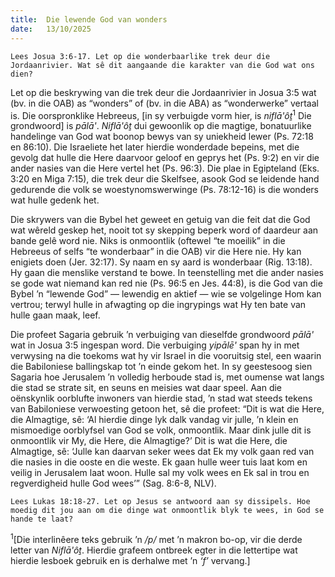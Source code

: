 ```yaml
---
title:  Die lewende God van wonders
date:   13/10/2025
---
```


`Lees Josua 3:6-17. Let op die wonderbaarlike trek deur die Jordaanrivier. Wat sê dit aangaande die karakter van die God wat ons dien?`

Let op die beskrywing van die trek deur die Jordaanrivier in Josua 3:5 wat (bv. in die OAB) as “wonders” of (bv. in die ABA) as “wonderwerke” vertaal is. Die oorspronklike Hebreeus, [in sy verbuigde vorm hier, is _niflā'ôṯ_<sup>1</sup> Die grondwoord] is _pālā'_. _Niflā'ôṯ_ dui gewoonlik op die magtige, bonatuurlike handelinge van God wat boonop bewys van sy uniekheid lewer (Ps. 72:18 en 86:10). Die Israeliete het later hierdie wonderdade bepeins, met die gevolg dat hulle die Here daarvoor geloof en geprys het (Ps. 9:2) en vir die ander nasies van die Here vertel het (Ps. 96:3). Die plae in Egipteland (Eks. 3:20 en Miga 7:15), die trek deur die Skelfsee, asook God se leidende hand gedurende die volk se woestynomswerwinge (Ps. 78:12-16) is die wonders wat hulle gedenk het.

Die skrywers van die Bybel het geweet en getuig van die feit dat die God wat wêreld geskep het, nooit tot sy skepping beperk word of daardeur aan bande gelê word nie. Niks is onmoontlik (oftewel “te moeilik” in die Hebreeus of selfs “te wonderbaar” in die OAB) vir die Here nie. Hy kan enigiets doen (Jer. 32:17). Sy naam en sy aard is wonderbaar (Rig. 13:18). Hy gaan die menslike verstand te bowe. In teenstelling met die ander nasies se gode wat niemand kan red nie (Ps. 96:5 en Jes. 44:8), is die God van die Bybel ’n “lewende God” — lewendig en aktief — wie se volgelinge Hom kan vertrou; terwyl hulle in afwagting op die ingrypings wat Hy ten bate van hulle gaan maak, leef.

Die profeet Sagaria gebruik ’n verbuiging van dieselfde grondwoord _pālā'_ wat in Josua 3:5 ingespan word. Die verbuiging _yipālē'_ span hy in met verwysing na die toekoms wat hy vir Israel in die vooruitsig stel, een waarin die Babiloniese ballingskap tot ’n einde gekom het. In sy geestesoog sien Sagaria hoe Jerusalem ’n volledig herboude stad is, met oumense wat langs die stad se strate sit, en seuns en meisies wat daar speel. Aan die oënskynlik oorblufte inwoners van hierdie stad, ’n stad wat steeds tekens van Babiloniese verwoesting getoon het, sê die profeet: “Dit is wat die Here, die Almagtige, sê: ‘Al hierdie dinge lyk dalk vandag vir julle, ’n klein en mismoedige oorblyfsel van God se volk, onmoontlik. Maar dink julle dit is onmoontlik vir My, die Here, die Almagtige?’ Dit is wat die Here, die Almagtige, sê: ‘Julle kan daarvan seker wees dat Ek my volk gaan red van die nasies in die ooste en die weste. Ek gaan hulle weer tuis laat kom en veilig in Jerusalem laat woon. Hulle sal my volk wees en Ek sal in trou en regverdigheid hulle God wees’” (Sag. 8:6-8, NLV).

`Lees Lukas 18:18-27. Let op Jesus se antwoord aan sy dissipels. Hoe moedig dit jou aan om die dinge wat onmoontlik blyk te wees, in God se hande te laat?`

<sup>1</sup>[Die interlinêere teks gebruik ’n _/p/_ met ’n makron bo-op, vir die derde letter van _Niflā'ôṯ_. Hierdie grafeem ontbreek egter in die lettertipe wat hierdie lesboek gebruik en is derhalwe met ’n _‘f’_ vervang.]